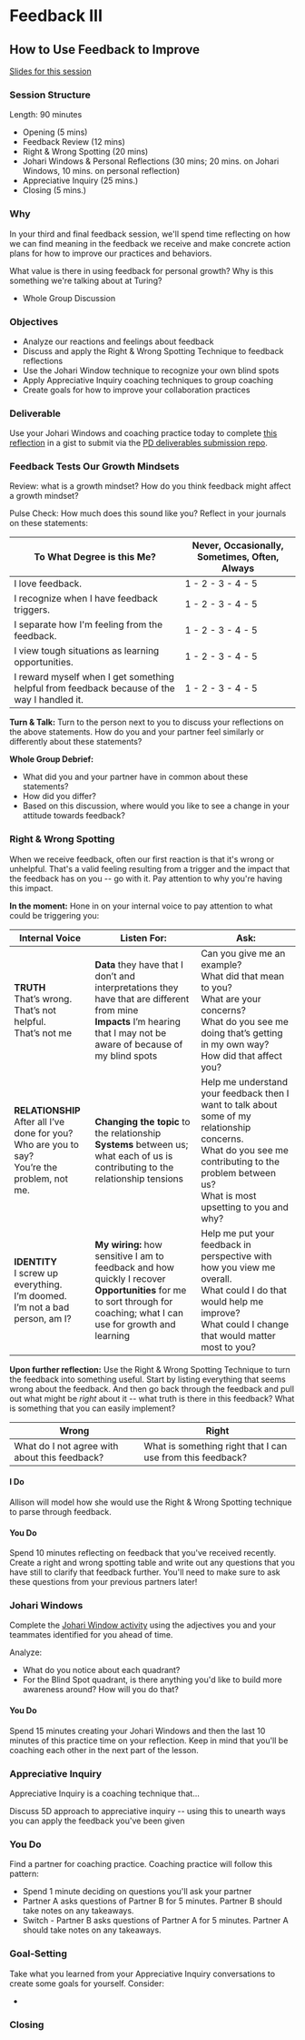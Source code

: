 # Feedback III
## How to Use Feedback to Improve

[Slides for this session](https://docs.google.com/presentation/d/1lH5XdpZSGBr6vgFU2yDESI1VnsJ-7Pbihh4joe3pUBI/edit?usp=sharing)

### Session Structure

Length: 90 minutes

* Opening (5 mins)
* Feedback Review (12 mins)
* Right & Wrong Spotting (20 mins)
* Johari Windows & Personal Reflections (30 mins; 20 mins. on Johari Windows, 10 mins. on personal reflection)
* Appreciative Inquiry (25 mins.)
* Closing (5 mins.)

### Why
In your third and final feedback session, we'll spend time reflecting on how we can find meaning in the feedback we receive and make concrete action plans for how to improve our practices and behaviors. 

What value is there in using feedback for personal growth? Why is this something we're talking about at Turing?

* Whole Group Discussion

### Objectives

* Analyze our reactions and feelings about feedback
* Discuss and apply the Right & Wrong Spotting Technique to feedback reflections
* Use the Johari Window technique to recognize your own blind spots
* Apply Appreciative Inquiry coaching techniques to group coaching
* Create goals for how to improve your collaboration practices

### Deliverable
Use your Johari Windows and coaching practice today to complete [this reflection](https://github.com/turingschool/career-development-curriculum/blob/master/module_two/feedback_implementation_strengths_reflection.md) in a gist to submit via the [PD deliverables submission repo](https://github.com/turingschool/career-development-curriculum/tree/master/deliverable_submissions).

### Feedback Tests Our Growth Mindsets
Review: what is a growth mindset? How do you think feedback might affect a growth mindset?

Pulse Check: How much does this sound like you? Reflect in your journals on these statements:

| To What Degree is this Me? | Never, Occasionally, Sometimes, Often, Always |
| ------ | ---------------- | 
| I love feedback. | 1 - 2 - 3 - 4 - 5 | 
| I recognize when I have feedback triggers. | 1 - 2 - 3 - 4 - 5 |
| I separate how I'm feeling from the feedback. | 1 - 2 - 3 - 4 - 5 |
| I view tough situations as learning opportunities. | 1 - 2 - 3 - 4 - 5 |
| I reward myself when I get something helpful from feedback because of the way I handled it.  | 1 - 2 - 3 - 4 - 5 |

**Turn & Talk:** 
Turn to the person next to you to discuss your reflections on the above statements. How do you and your partner feel similarly or differently about these statements?

**Whole Group Debrief:**

* What did you and your partner have in common about these statements?
* How did you differ?
* Based on this discussion, where would you like to see a change in your attitude towards feedback?

### Right & Wrong Spotting
When we receive feedback, often our first reaction is that it's wrong or unhelpful. That's a valid feeling resulting from a trigger and the impact that the feedback has on you -- go with it. Pay attention to why you're having this impact. 

**In the moment:**
Hone in on your internal voice to pay attention to what could be triggering you:

| Internal Voice | Listen For: | Ask: |
| ----------- | ------------ | ------------ |
| **TRUTH**<br>That’s wrong.<br>That’s not helpful.<br>That’s not me | **Data** they have that I don’t and interpretations they have that are different from mine<br>**Impacts** I’m hearing that I may not be aware of because of my blind spots | Can you give me an example?<br>What did that mean to you?<br>What are your concerns?<br>What do you see me doing that’s getting in my own way?<br>How did that affect you? |
| **RELATIONSHIP**<br>After all I’ve done for you?<br>Who are you to say?<br>You’re the problem, not me. | **Changing the topic** to the relationship<br>**Systems** between us; what each of us is contributing to the relationship tensions | Help me understand your feedback then I want to talk about some of my relationship concerns.<br>What do you see me contributing to the problem between us?<br>What is most upsetting to you and why? |
| **IDENTITY**<br>I screw up everything.<br>I’m doomed.<br>I’m not a bad person, am I? | **My wiring:** how sensitive I am to feedback and how quickly I recover<br>**Opportunities** for me to sort through for coaching; what I can use for growth and learning | Help me put your feedback in perspective with how you view me overall.<br>What could I do that would help me improve?<br>What could I change that would matter most to you? |

**Upon further reflection:**
Use the Right & Wrong Spotting Technique to turn the feedback into something useful. Start by listing everything that seems wrong about the feedback. And then go back through the feedback and pull out what might be *right* about it -- what truth is there in this feedback? What is something that you can easily implement?

| Wrong | Right |
| ------ | ---------------- | 
| What do I not agree with about this feedback? | What is something right that I can use from this feedback? |

#### I Do
Allison will model how she would use the Right & Wrong Spotting technique to parse through feedback.

#### You Do
Spend 10 minutes reflecting on feedback that you've received recently. Create a right and wrong spotting table and write out any questions that you have still to clarify that feedback further. You'll need to make sure to ask these questions from your previous partners later!

### Johari Windows


Complete the [Johari Window activity]() using the adjectives you and your teammates identified for you ahead of time. 

Analyze:

* What do you notice about each quadrant? 
* For the Blind Spot quadrant, is there anything you'd like to build more awareness around? How will you do that? 


#### You Do
Spend 15 minutes creating your Johari Windows and then the last 10 minutes of this practice time on your reflection. Keep in mind that you'll be coaching each other in the next part of the lesson. 

### Appreciative Inquiry
Appreciative Inquiry is a coaching technique that...

  Discuss 5D approach to appreciative inquiry -- using this to unearth ways you can apply the feedback you've been given

### You Do
Find a partner for coaching practice. Coaching practice will follow this pattern:

* Spend 1 minute deciding on questions you'll ask your partner
* Partner A asks questions of Partner B for 5 minutes. Partner B should take notes on any takeaways.
* Switch - Partner B asks questions of Partner A for 5 minutes. Partner A should take notes on any takeaways.

### Goal-Setting
Take what you learned from your Appreciative Inquiry conversations to create some goals for yourself. Consider:

* 

### Closing
